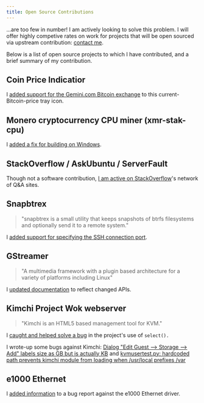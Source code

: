 ```yaml
---
title: Open Source Contributions
---
```



...are too few in number! I am actively looking to solve this problem. 
I will offer highly competive rates on work for projects that will be
open sourced via upstream contribution: [contact me](/contact).

Below is a list of open source projects to which I have contributed, and a brief summary of my contribution.


## Coin Price Indicatior

I [added support for the Gemini.com Bitcoin exchange](https://github.com/nilgradisnik/coinprice-indicator/pull/17) to this current-Bitcoin-price tray icon.

## Monero cryptocurrency CPU miner (xmr-stak-cpu)

I [added a fix for building on Windows](https://github.com/fireice-uk/xmr-stak-amd/pull/94).


## StackOverflow / AskUbuntu / ServerFault

Though not a software contribution, [I am active on StackOverflow](http://stackoverflow.com/users/1519371/rick-ramstetter)'s network of Q&A sites. 

## Snapbtrex

> "snapbtrex is a small utility that keeps snapshots of btrfs filesystems and optionally send it to a remote system."

I [added support for specifying the SSH connection port](https://github.com/yoshtec/snapbtrex/pull/1).

## GStreamer 

> "A multimedia framework with a plugin based architecture for a variety of platforms including Linux"

I [updated documentation](https://lists.freedesktop.org/archives/gstreamer-commits/2013-July/072461.html) to reflect changed APIs.

## Kimchi Project Wok webserver

> "Kimchi is an HTML5 based management tool for KVM."

I [caught and helped solve a bug](https://github.com/kimchi-project/wok/issues/217) in the project's use of `select().` 

I wrote-up some bugs against Kimchi: [Dialog \"Edit Guest --> Storage --> Add\" labels size as GB but is actually KB](https://github.com/kimchi-project/kimchi/issues/1228) and [kvmusertest.py: hardcoded path prevents kimchi module from loading when /usr/local prefixes /var](https://github.com/kimchi-project/kimchi/issues/1224)

## e1000 Ethernet

I [added information](https://sourceforge.net/p/e1000/bugs/484) to a bug report against the e1000 Ethernet driver.
